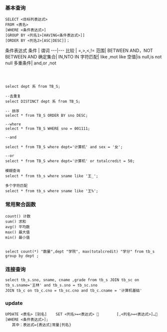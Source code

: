 
### 基本查询


```
SELECT <目标列表达式> 
FROM <表名>
[WHERE <条件表达式>]
[GROUP BY <列名1>[HAVING<条件表达式>]]
[ORDER BY <列名2>[ASC|DESC]]；

```
条件表达式
条件 | 谓词
---|---
比较 | =,>,<,!=
范围| BETWEEN AND，NOT BETWEEN AND
确定集合| IN,NTO IN
字符匹配| like ,mot like
空值|is null,is not null
多重条件| and,or ,not



```



select dept 系 from TB_S;

--去重复
select DISTINCT dept 系 from TB_S;

-- 排序
select * from TB_S ORDER BY sno DESC;

--where
select * from TB_S WHERE sno = 001111;

--and

select * from TB_S where dept='计算机' and sex = '女';

--or 
select * from TB_S where dept='计算机' or totalcredit = 50;

模糊查询
select * from tb_s where sname like '王_';

多个字符匹配
select * from tb_s where sname like '王%';

```

### 常用聚合函数


```
count() 计数
sum() 求和
avg() 平均数
max() 最大值
min() 最小值


select count(*) "数量",dept "学院", max(totalcredit) "学分" from tb_s group by dept ;

```



### 连接查询

```
select tb_s.sno, sname, cname ,grade from tb_s JOIN tb_sc on tb_s.sname='王林' and tb_s.sno = tb_sc.sno
JOIN tb_c on tb_c.cno = tb_sc.cno and tb_c.cname = '计算机基础'

```


### update


```
UPDATE <表名> [别名]    SET <列名>=<表达式>         [,<列名>=<表达式>]…   [WHERE <条件表达式>];
   其中：表达式={表达式|常量|列名}
```



